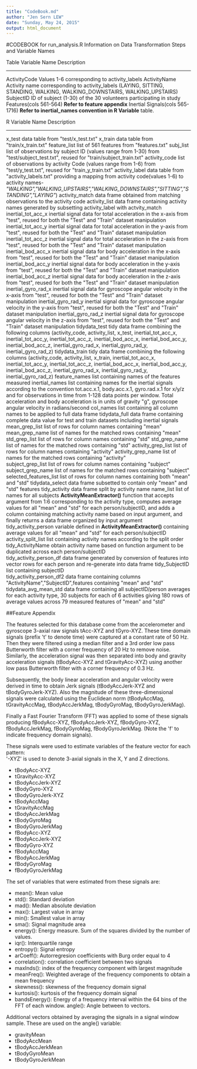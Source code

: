 ```yaml
---
title: "CodeBook.md"
author: "Jen Sern LEW"
date: "Sunday, May 24, 2015"
output: html_document
---
```


#CODEBOOK for run_analysis.R
Information on Data Transformation Steps and Variable Names

Table Variable Name                     Description     
------------------                      ------------ 
ActivityCode                            Values 1-6 corresponding to activity_labels
ActivityName                            Activity name corresponding to activity_labels (LAYING, SITTING, STANDING, WALKING, WALKING_DOWNSTAIRS, WALKING_UPSTAIRS)
SubjectID                               ID of subject (1-30) of the 30 volunteers participating in study
Features(cols 561-564)                  **Refer to feature appendix**
Inertial Signals(cols 565-1716)         **Refer to inertial_names convention in R Variable** table.



R Variable Name                 Description     
-------------                   ------ 
x_test                          data table from "test/x_test.txt"
x_train                         data table from "train/x_train.txt"
feature_list                    list of 561 features from "features.txt"
subj_list                       list of observations by subject ID (values range from 1-30) from "test/subject_test.txt", reused for "train/subject_train.txt"
activity_code                   list of observations by activity Code (values range from 1-6) from "test/y_test.txt", reused for "train_y_train.txt"
activity_label                  data table from "activity_labels.txt" providing a mapping from activity code(values 1-6) to activity names-*"WALKING","WALKING_UPSTAIRS","WALKING_DOWNSTAIRS","SITTING","STANDING","LAYING"*)
activity_match                  data frame obtained from matching observations to the activity code
activity_list                   data frame containing activity names generated by subsetting activity_label with actvity_match
inertial_tot_acc_x              inertial signal data for total acceleration in the x-axis from "test", reused for both the "Test" and "Train" dataset manipulation
inertial_tot_acc_y              inertial signal data for total acceleration in the y-axis from "test", reused for both the "Test" and "Train" dataset manipulation
inertial_tot_acc_z              inertial signal data for total acceleration in the z-axis from "test", reused for both the "Test" and "Train" dataset manipulation
inertial_bod_acc_x              inertial signal data for body acceleration in the x-axis from "test", reused for both the "Test" and "Train" dataset manipulation
inertial_bod_acc_y              inertial signal data for body acceleration in the y-axis from "test", reused for both the "Test" and "Train" dataset manipulation
inertial_bod_acc_z              inertial signal data for body acceleration in the z-axis from "test", reused for both the "Test" and "Train" dataset manipulation
inertial_gyro_rad_x             inertial signal data for gyroscope angular velocity in the x-axis from "test", reused for both the "Test" and "Train" dataset manipulation
inertial_gyro_rad_y             inertial signal data for gyroscope angular velocity in the y-axis from "test", reused for both the "Test" and "Train" dataset manipulation
inertial_gyro_rad_z             inertial signal data for gyroscope angular velocity in the z-axis from "test", reused for both the "Test" and "Train" dataset manipulation
tidydata_test                   tidy data frame combining the following columns (activity_code, activity_list, x_test, inertial_tot_acc_x, inertial_tot_acc_y, inertial_tot_acc_z, inertial_bod_acc_x, inertial_bod_acc_y, inertial_bod_acc_z, inertial_gyro_rad_x, inertial_gyro_rad_y, inertial_gyro_rad_z)
tidydata_train                  tidy data frame combining the following columns (activity_code, activity_list, x_train, inertial_tot_acc_x, inertial_tot_acc_y, inertial_tot_acc_z, inertial_bod_acc_x, inertial_bod_acc_y, inertial_bod_acc_z, inertial_gyro_rad_x, inertial_gyro_rad_y, inertial_gyro_rad_z)
feature_names                   list containing names of the features measured
inertial_names                  list containing names for the inertial signals according to the convention tot.acc.x.1, body.acc.x.1, gyro.rad.x.1 for x/y/z and for observations in time from 1-128 data points per window. Total acceleration and body acceleration is in units of gravity "g", gyroscope angular velocity in radians/second
col_names                       list containing all column names to be applied to full data frame
tidydata_full                   data frame containing complete data value for test and train datasets including inertial signals
mean_grep_list                  list of rows for column names containing "mean"
mean_grep_name                  list of names for the matched rows containing "mean"
std_grep_list                   list of rows for column names containing "std"
std_grep_name                   list of names for the matched rows containing "std"
activity_grep_list              list of rows for column names containing "activity"
activity_grep_name              list of names for the matched rows containing "activity"        
subject_grep_list               list of rows for column names containing "subject"
subject_grep_name               list of names for the matched rows containing "subject"
selected_features_list          list of rows for column names containing both "mean" and "std"
tidydata_select                 data frame subsetted to contain only "mean" and "std" features
tidy_activity                   data frame split by activity name
name_list                       list of names for all subjects
**ActivityMeanExtractor()**     function that accepts argument from 1:6 corresponding to the activity type, computes average values for all "mean" and "std" for each person/subjectID, and adds a column containing matching activity name based on input argument, and finally returns a data frame organized by input argument
tidy_activity_person            variable defined in **ActivityMeanExtractor()** containing average values for all "mean" and "std" for each person/subjectID
activity_split_list             list containing activity names according to the split order
tidy_ActivityName               obtain activity name based on function argument to be duplicated across each person/subjectID  
tidy_activity_person_df         data frame generated by conversion of features into vector rows for each person and re-generate into data frame
tidy_SubjectID                  list containing subjectID  
tidy_activity_person_df2        data frame containing columns "ActivityName","SubjectID",features containing "mean" and "std"
tidydata_avg_mean_std           data frame containing all subjectID/person averages for each activity type, 30 subjects for each of 6 activities giving 180 rows of average values across 79 measured features of "mean" and "std"


##Feature Appendix

The features selected for this database come from the accelerometer and gyroscope 3-axial raw signals tAcc-XYZ and tGyro-XYZ. These time domain signals (prefix 't' to denote time) were captured at a constant rate of 50 Hz. Then they were filtered using a median filter and a 3rd order low pass Butterworth filter with a corner frequency of 20 Hz to remove noise. Similarly, the acceleration signal was then separated into body and gravity acceleration signals (tBodyAcc-XYZ and tGravityAcc-XYZ) using another low pass Butterworth filter with a corner frequency of 0.3 Hz. 

Subsequently, the body linear acceleration and angular velocity were derived in time to obtain Jerk signals (tBodyAccJerk-XYZ and tBodyGyroJerk-XYZ). Also the magnitude of these three-dimensional signals were calculated using the Euclidean norm (tBodyAccMag, tGravityAccMag, tBodyAccJerkMag, tBodyGyroMag, tBodyGyroJerkMag). 

Finally a Fast Fourier Transform (FFT) was applied to some of these signals producing fBodyAcc-XYZ, fBodyAccJerk-XYZ, fBodyGyro-XYZ, fBodyAccJerkMag, fBodyGyroMag, fBodyGyroJerkMag. (Note the 'f' to indicate frequency domain signals). 

These signals were used to estimate variables of the feature vector for each pattern:  
'-XYZ' is used to denote 3-axial signals in the X, Y and Z directions.

* tBodyAcc-XYZ
* tGravityAcc-XYZ
* tBodyAccJerk-XYZ
* tBodyGyro-XYZ
* tBodyGyroJerk-XYZ
* tBodyAccMag
* tGravityAccMag
* tBodyAccJerkMag
* tBodyGyroMag
* tBodyGyroJerkMag
* fBodyAcc-XYZ
* fBodyAccJerk-XYZ
* fBodyGyro-XYZ
* fBodyAccMag
* fBodyAccJerkMag
* fBodyGyroMag
* fBodyGyroJerkMag

The set of variables that were estimated from these signals are: 

* mean(): Mean value
* std(): Standard deviation
* mad(): Median absolute deviation 
* max(): Largest value in array
* min(): Smallest value in array
* sma(): Signal magnitude area
* energy(): Energy measure. Sum of the squares divided by the number of values. 
* iqr(): Interquartile range 
* entropy(): Signal entropy
* arCoeff(): Autorregresion coefficients with Burg order equal to 4
* correlation(): correlation coefficient between two signals
* maxInds(): index of the frequency component with largest magnitude
* meanFreq(): Weighted average of the frequency components to obtain a mean frequency
* skewness(): skewness of the frequency domain signal 
* kurtosis(): kurtosis of the frequency domain signal 
* bandsEnergy(): Energy of a frequency interval within the 64 bins of the FFT of each window.
angle(): Angle between to vectors.

Additional vectors obtained by averaging the signals in a signal window sample. These are used on the angle() variable:

* gravityMean
* tBodyAccMean
* tBodyAccJerkMean
* tBodyGyroMean
* tBodyGyroJerkMean